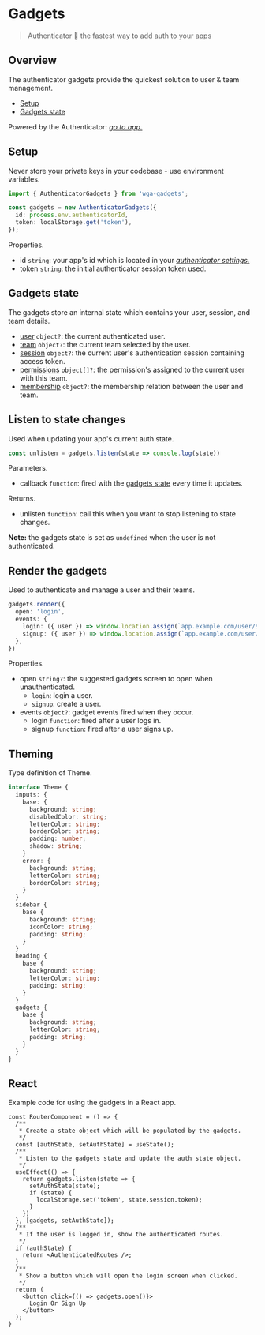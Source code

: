 # Gadgets

> Authenticator 🏇 the fastest way to add auth to your apps

## Overview

The authenticator gadgets provide the quickest solution to user & team management.

- [Setup](#Setup)
- [Gadgets state](#Gadgets-state)

Powered by the Authenticator: *[go to app.](https://wga.windowgadgets.io)*

## Setup

Never store your private keys in your codebase - use environment variables.

```ts
import { AuthenticatorGadgets } from 'wga-gadgets';

const gadgets = new AuthenticatorGadgets({
  id: process.env.authenticatorId,
  token: localStorage.get('token'),
});
```

Properties.

- id `string`: your app's id which is located in your *[authenticator settings.](https://wga.windowgadgets.io)*
- token `string`: the initial authenticator session token used.

## Gadgets state

The gadgets store an internal state which contains your user, session, and team details.

- [user]() `object?`: the current authenticated user.
- [team]() `object?`: the current team selected by the user.
- [session]() `object?`: the current user's authentication session containing access token.
- [permissions]() `object[]?`: the permission's assigned to the current user with this team.
- [membership]() `object?`: the membership relation between the user and team.

## Listen to state changes

Used when updating your app's current auth state.

```ts
const unlisten = gadgets.listen(state => console.log(state))
```

Parameters.

- callback `function`: fired with the [gadgets state](#Gadgets-state) every time it updates.

Returns.

- unlisten `function`: call this when you want to stop listening to state changes.

**Note:** the gadgets state is set as `undefined` when the user is not authenticated.

## Render the gadgets

Used to authenticate and manage a user and their teams.

```ts
gadgets.render({
  open: 'login',
  events: {
    login: ({ user }) => window.location.assign(`app.example.com/user/${user.id}`),
    signup: ({ user }) => window.location.assign(`app.example.com/user/${user.id}?introduction=true`),
  },
})
```

Properties.

- open `string?`: the suggested gadgets screen to open when unauthenticated.
  - `login`: login a user.
  - `signup`: create a user.
- events `object?`: gadget events fired when they occur.
  - login `function`: fired after a user logs in.
  - signup `function`: fired after a user signs up.

## Theming

Type definition of Theme.

```ts
interface Theme {
  inputs: {
    base: {
      background: string;
      disabledColor: string;
      letterColor: string;
      borderColor: string;
      padding: number;
      shadow: string;
    }
    error: {
      background: string;
      letterColor: string;
      borderColor: string;
    }
  }
  sidebar {
    base {
      background: string;
      iconColor: string;
      padding: string;
    }
  }
  heading {
    base {
      background: string;
      letterColor: string;
      padding: string;
    }
  }
  gadgets {
    base {
      background: string;
      letterColor: string;
      padding: string;
    }
  }
}
```

## React

Example code for using the gadgets in a React app.

```tsx
const RouterComponent = () => {
  /**
   * Create a state object which will be populated by the gadgets.  
   */
  const [authState, setAuthState] = useState();
  /**
   * Listen to the gadgets state and update the auth state object.
   */
  useEffect(() => {
    return gadgets.listen(state => {
      setAuthState(state);
      if (state) {
        localStorage.set('token', state.session.token);
      }
    })
  }, [gadgets, setAuthState]);
  /**
   * If the user is logged in, show the authenticated routes.
   */
  if (authState) {
    return <AuthenticatedRoutes />;
  }
  /**
   * Show a button which will open the login screen when clicked.
   */
  return (
    <button click={() => gadgets.open()}>
      Login Or Sign Up
    </button>
  );
}
```
